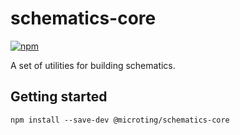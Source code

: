 # schematics-core

[![npm](https://img.shields.io/npm/v/@microting/schematics-core.svg)](https://www.npmjs.com/package/@microting/schematics-core)

A set of utilities for building schematics.

## Getting started

```base
npm install --save-dev @microting/schematics-core
```
